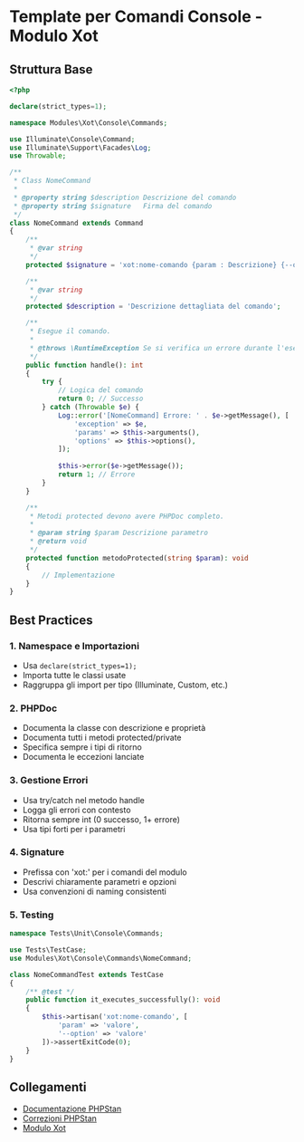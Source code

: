 # Template per Comandi Console - Modulo Xot

## Struttura Base
```php
<?php

declare(strict_types=1);

namespace Modules\Xot\Console\Commands;

use Illuminate\Console\Command;
use Illuminate\Support\Facades\Log;
use Throwable;

/**
 * Class NomeCommand
 *
 * @property string $description Descrizione del comando
 * @property string $signature   Firma del comando
 */
class NomeCommand extends Command
{
    /**
     * @var string
     */
    protected $signature = 'xot:nome-comando {param : Descrizione} {--option=default : Descrizione}';

    /**
     * @var string
     */
    protected $description = 'Descrizione dettagliata del comando';

    /**
     * Esegue il comando.
     *
     * @throws \RuntimeException Se si verifica un errore durante l'esecuzione
     */
    public function handle(): int
    {
        try {
            // Logica del comando
            return 0; // Successo
        } catch (Throwable $e) {
            Log::error('[NomeCommand] Errore: ' . $e->getMessage(), [
                'exception' => $e,
                'params' => $this->arguments(),
                'options' => $this->options(),
            ]);
            
            $this->error($e->getMessage());
            return 1; // Errore
        }
    }

    /**
     * Metodi protected devono avere PHPDoc completo.
     *
     * @param string $param Descrizione parametro
     * @return void
     */
    protected function metodoProtected(string $param): void
    {
        // Implementazione
    }
}
```

## Best Practices

### 1. Namespace e Importazioni
- Usa `declare(strict_types=1);`
- Importa tutte le classi usate
- Raggruppa gli import per tipo (Illuminate, Custom, etc.)

### 2. PHPDoc
- Documenta la classe con descrizione e proprietà
- Documenta tutti i metodi protected/private
- Specifica sempre i tipi di ritorno
- Documenta le eccezioni lanciate

### 3. Gestione Errori
- Usa try/catch nel metodo handle
- Logga gli errori con contesto
- Ritorna sempre int (0 successo, 1+ errore)
- Usa tipi forti per i parametri

### 4. Signature
- Prefissa con 'xot:' per i comandi del modulo
- Descrivi chiaramente parametri e opzioni
- Usa convenzioni di naming consistenti

### 5. Testing
```php
namespace Tests\Unit\Console\Commands;

use Tests\TestCase;
use Modules\Xot\Console\Commands\NomeCommand;

class NomeCommandTest extends TestCase
{
    /** @test */
    public function it_executes_successfully(): void
    {
        $this->artisan('xot:nome-comando', [
            'param' => 'valore',
            '--option' => 'valore'
        ])->assertExitCode(0);
    }
}
```

## Collegamenti
- [Documentazione PHPStan](phpstan_rules.md)
- [Correzioni PHPStan](phpstan_fixes.md)
- [Modulo Xot](../module_xot.md) 